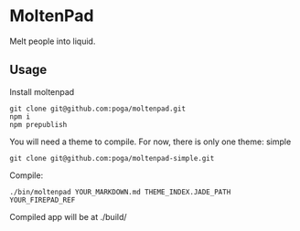 # MoltenPad

Melt people into liquid.

## Usage

Install moltenpad

```
git clone git@github.com:poga/moltenpad.git
npm i
npm prepublish
```

You will need a theme to compile. For now, there is only one theme: simple

```
git clone git@github.com:poga/moltenpad-simple.git
```

Compile:

```
./bin/moltenpad YOUR_MARKDOWN.md THEME_INDEX.JADE_PATH YOUR_FIREPAD_REF
```

Compiled app will be at ./build/
